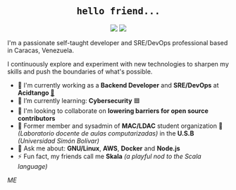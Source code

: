 <h2 align="center" style="font-family: monospace;">hello friend...</h2>

<div align="center">

[![](https://img.shields.io/badge/LinkedIn-0077B5?style=for-the-badge&logoColor=white)](https://linkedin.com/in/maescalantehe)
[![](https://img.shields.io/badge/mescalante.dev-000000?style=for-the-badge&logoColor=white)](https://mescalante.dev/)

</div>

I'm a passionate self-taught developer and SRE/DevOps professional based in Caracas, Venezuela.

I continuously explore and experiment with new technologies to sharpen my skills and push the boundaries of what's possible.

- 🔭 I'm currently working as a **Backend Developer** and **SRE/DevOps** at **Acidtango [🍋](https://acidtango.com/)**
- 🌱 I’m currently learning: **Cybersecurity** 🟦
- 👥 I'm looking to collaborate on **lowering barriers for open source contributors**
- 🏫 Former member and sysadmin of **MAC/LDAC** student organization 👾 _(Laboratorio docente de aulas computarizadas)_ in the **U.S.B** _(Universidad Simón Bolívar)_
- 💬 Ask me about: **GNU/Linux**, **AWS**, **Docker** and **Node.js**
- ⚡ Fun fact, my friends call me **Skala** _(a playful nod to the Scala language)_

_ME_
